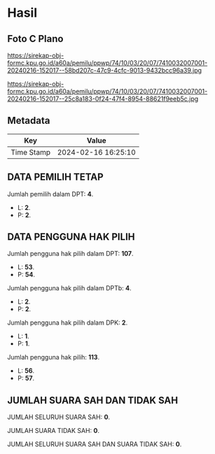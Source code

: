 # Hasil

## Foto C Plano

https://sirekap-obj-formc.kpu.go.id/a60a/pemilu/ppwp/74/10/03/20/07/7410032007001-20240216-152017--58bd207c-47c9-4cfc-9013-9432bcc96a39.jpg

https://sirekap-obj-formc.kpu.go.id/a60a/pemilu/ppwp/74/10/03/20/07/7410032007001-20240216-152017--25c8a183-0f24-47f4-8954-88621f9eeb5c.jpg


## Metadata

| Key        | Value               |
| ---------- | ------------------- |
| Time Stamp | 2024-02-16 16:25:10 |


## DATA PEMILIH TETAP

Jumlah pemilih dalam DPT: **4**.
 * L: **2**.
 * P: **2**.

## DATA PENGGUNA HAK PILIH

Jumlah pengguna hak pilih dalam DPT: **107**.
 * L: **53**.
 * P: **54**.

Jumlah pengguna hak pilih dalam DPTb: **4**.
 * L: **2**.
 * P: **2**.

Jumlah pengguna hak pilih dalam DPK: **2**.
 * L: **1**.
 * P: **1**.

Jumlah pengguna hak pilih: **113**.
 * L: **56**.
 * P: **57**.

## JUMLAH SUARA SAH DAN TIDAK SAH

JUMLAH SELURUH SUARA SAH: **0**.

JUMLAH SUARA TIDAK SAH: **0**.

JUMLAH SELURUH SUARA SAH DAN SUARA TIDAK SAH: **0**.


